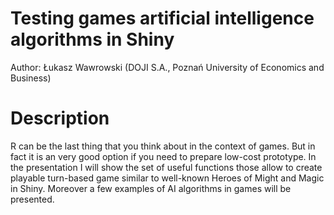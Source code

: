 # Testing games artificial intelligence algorithms in Shiny

Author: Łukasz Wawrowski (DOJI S.A., Poznań University of Economics and Business)

# Description

R can be the last thing that you think about in the context of games. But in fact it is an very good option if you need to prepare low-cost prototype. In the presentation I will show the set of useful functions those allow to create playable turn-based game similar to well-known Heroes of Might and Magic in Shiny. Moreover a few examples of AI algorithms in games will be presented. 
